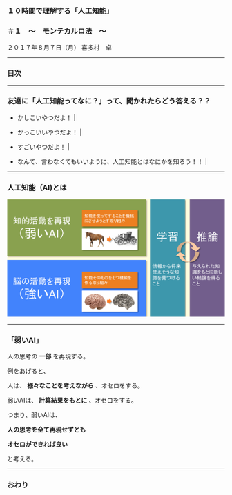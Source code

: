 ### １０時間で理解する「人工知能」
### ＃１　〜　モンテカルロ法　〜

２０１７年８月７日（月）
喜多村　卓


---

### 目次

---


### 友達に「人工知能ってなに？」って、聞かれたらどう答える？？

- かしこいやつだよ！ |
- かっこいいやつだよ！ |
- すごいやつだよ！ |

- なんて、言わなくてもいいように、人工知能とはなにかを知ろう！！ |

---


### 人工知能（AI)とは

![人工知能とは何？](image/what-ai.png)


---

### 「弱いAI」

人の思考の **一部** を再現する。

例をあげると、

人は、 **様々なことを考えながら** 、オセロをする。

弱いAIは、 **計算結果をもとに** 、オセロをする。

つまり、弱いAIは、

**人の思考を全て再現せずとも**

**オセロができれば良い**

 と考える。

---


### おわり
